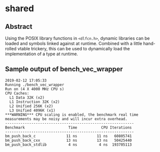 # shared

## Abstract

Using the POSIX library functions in `<dlfcn.h>`, dynamic libraries can be
loaded and symbols linked against at runtime. Combined with a little
hand-rolled vtable trickery, this can be used to dynamically load the
implementation of a type at runtime.

## Sample output of bench_vec_wrapper

```
2019-02-12 17:05:33
Running ./bench_vec_wrapper
Run on (4 X 4000 MHz CPU s)
CPU Caches:
  L1 Data 32K (x2)
  L1 Instruction 32K (x2)
  L2 Unified 256K (x2)
  L3 Unified 4096K (x1)
***WARNING*** CPU scaling is enabled, the benchmark real time measurements may be noisy and will incur extra overhead.
-----------------------------------------------------------
Benchmark                    Time           CPU Iterations
-----------------------------------------------------------
bm_push_back_c              11 ns         11 ns   60805741
bm_push_back_cxx            13 ns         13 ns   50425440
bm_push_back_stdlib          4 ns          4 ns  193705113
```
